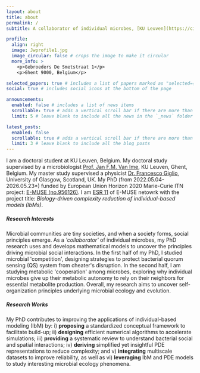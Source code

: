 ```yaml
---
layout: about
title: about
permalink: /
subtitle: A collaborator of individual microbes, [KU Leuven](https://cit.kuleuven.be/biotec/Team)

profile:
  align: right
  image: Jwprofile1.jpg
  image_circular: false # crops the image to make it circular
  more_info: >
    <p>Gebroeders De Smetstraat 1</p>
    <p>Ghent 9000, Belgium</p>

selected_papers: true # includes a list of papers marked as "selected={true}"
social: true # includes social icons at the bottom of the page

announcements:
  enabled: false # includes a list of news items
  scrollable: true # adds a vertical scroll bar if there are more than 3 news items
  limit: 5 # leave blank to include all the news in the `_news` folder

latest_posts:
  enabled: false
  scrollable: true # adds a vertical scroll bar if there are more than 3 new posts items
  limit: 3 # leave blank to include all the blog posts
---
```


I am a doctoral student at KU Leuven, Belgium. My doctoral study supervised by a microbiologist [Prof. Jan F.M. Van Ime](https://scholar.google.com/citations?hl=en&user=s6Jj26IAAAAJ&view_op=list_works&sortby=pubdate), KU Leuven, Ghent, Belgium. My master study supervised a physicist [Dr. Francesco Giglio](https://www.gla.ac.uk/schools/mathematicsstatistics/staff/francescogiglio/), University of Glasgow, Scotland, UK. My PhD (from 2022.05.04-2026.05.23*) funded by European Union Horizon 2020 Marie-Curie ITN project: [E-MUSE (no.956126)](https://www.itn-emuse.com/). I am [ESR 11](https://www.itn-emuse.com/phdfellows/jian-wang) of E-MUSE netowrk with the project title: *Biology-driven complexity reduction of individual-based models (IbMs)*.

##### **Research Interests**
Microbial communities are tiny societies, and when a society forms, social principles emerge. As a *'collaborator'* of individual microbes, my PhD research uses and develops mathematical models to uncover the principles driving microbial social interactions. In the first half of my PhD, I studied microbial 'competition', designing strategies to protect bacterial quorum sensing (QS) system from cheater's disruption. In the second half, I am studying metabolic 'cooperation' among microbes, exploring why individual microbes give up their metabolic autonomy to rely on their neighbors for essential metabolite production. Overall, my research aims to uncover self-organization principles underlying microbial ecology and evolution.

##### **Research Works**
My PhD contributes to improving the applications of individual-based modeling (IbM) by: i) **proposing** a standardized conceptual framework to facilitate build-up; ii) **designing** efficient numerical algorithms to accelerate simulations; iii) **providing** a systematic review to understand bacterial social and spatial interactions; iv) **deriving** simplified yet insightful PDE representations to reduce complexity; and v) **integrating** multiscale datasets to improve reliability, as well as vi) **leveraging** IbM and PDE models to study interesting microbial ecology phenomena.
